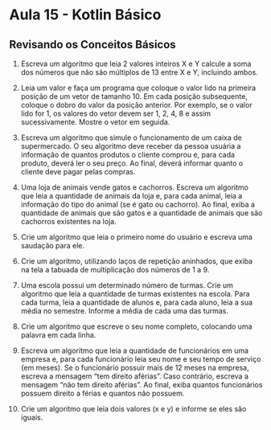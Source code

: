 # Aula 15 - Kotlin Básico

## Revisando os Conceitos Básicos

1. Escreva um algoritmo que leia 2 valores inteiros X e Y calcule a soma dos números que não são múltiplos de 13 entre X e Y, incluindo ambos.

2. Leia um valor e faça um programa que coloque o valor lido na primeira posição de um vetor de tamanho 10. Em cada posição subsequente, coloque o dobro do valor da posição anterior. Por exemplo, se o valor lido for 1, os valores do vetor devem ser 1, 2, 4, 8 e assim sucessivamente. Mostre o vetor em seguida.

3. Escreva um algoritmo que simule o funcionamento de um caixa de supermercado. O seu algoritmo deve receber da pessoa usuária a informação de quantos produtos o cliente comprou e, para cada produto, deverá ler o seu preço. Ao final, deverá informar quanto o cliente deve pagar pelas compras.

4. Uma loja de animais vende gatos e cachorros. Escreva um algoritmo que leia a quantidade de animais da loja e, para cada animal, leia a informação do tipo do animal (se é gato ou cachorro). Ao final, exiba a quantidade de animais que são gatos e a quantidade de animais que são cachorros existentes na loja.

5. Crie um algoritmo que leia o primeiro nome do usuário e escreva uma saudação para ele.

6. Crie um algoritmo, utilizando laços de repetição aninhados, que exiba na tela a tabuada de multiplicação dos números de 1 a 9.

7. Uma escola possui um determinado número de turmas. Crie um algoritmo que leia a quantidade de turmas existentes na escola. Para cada turma, leia a quantidade de alunos e, para cada aluno, leia a sua média no semestre. Informe a média de cada uma das turmas.

8. Crie um algoritmo que escreve o seu nome completo, colocando uma palavra em cada linha.

9. Escreva um algoritmo que leia a quantidade de funcionários em uma empresa e, para cada funcionário leia seu nome e seu tempo de serviço (em meses). Se o funcionário possuir mais de 12 meses na empresa, escreva a mensagem “<NOME>tem  direito aférias”. Caso contrário, escreva a mensagem “<NOME>não  tem  direito  aférias”. Ao final, exiba quantos funcionários possuem direito a férias e quantos não possuem.

10. Crie um algoritmo que leia dois valores (x e y) e informe se eles são iguais.

